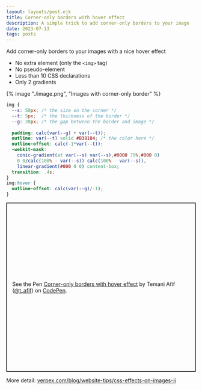 ```yaml
---
layout: layouts/post.njk
title: Corner-only borders with hover effect
description: A simple trick to add corner-only borders to your image 
date: 2023-07-13
tags: posts
---
```


Add corner-only borders to your images with a nice hover effect
* No extra element (only the `<img>` tag)
* No pseudo-element
* Less than 10 CSS declarations
* Only 2 gradients

{% image "./image.png", "Images with corner-only border" %}

```css
img {
  --s: 50px; /* the size on the corner */
  --t: 5px;  /* the thickness of the border */
  --g: 20px; /* the gap between the border and image */
  
  padding: calc(var(--g) + var(--t));
  outline: var(--t) solid #B38184; /* the color here */
  outline-offset: calc(-1*var(--t));
  -webkit-mask:
    conic-gradient(at var(--s) var(--s),#0000 75%,#000 0)
    0 0/calc(100% - var(--s)) calc(100% - var(--s)),
    linear-gradient(#000 0 0) content-box;
  transition: .4s;
}
img:hover {
  outline-offset: calc(var(--g)/-1);
}
```

<p class="codepen" data-height="450" data-default-tab="result" data-slug-hash="zYMpXbW" data-preview="true" data-user="t_afif" style="height: 450px; box-sizing: border-box; display: flex; align-items: center; justify-content: center; border: 2px solid; margin: 1em 0; padding: 1em;">
  <span>See the Pen <a href="https://codepen.io/t_afif/pen/zYMpXbW">
  Corner-only borders with hover effect</a> by Temani Afif (<a href="https://codepen.io/t_afif">@t_afif</a>)
  on <a href="https://codepen.io">CodePen</a>.</span>
</p>
<script async src="https://cpwebassets.codepen.io/assets/embed/ei.js"></script>

More detail: [verpex.com/blog/website-tips/css-effects-on-images-ii](https://verpex.com/blog/website-tips/css-effects-on-images-ii)
